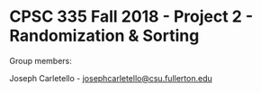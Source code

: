 # CPSC 335 Fall 2018 - Project 2 - Randomization & Sorting

Group members:

Joseph Carletello - josephcarletello@csu.fullerton.edu
